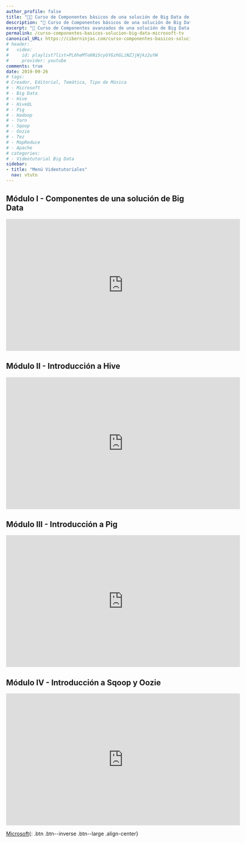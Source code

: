 ```yaml
---
author_profile: false
title: "👨‍🏫 Curso de Componentes básicos de una solución de Big Data de Microsoft TV"
description: "📂 Curso de Componentes básicos de una solución de Big Data de Microsoft TV"
excerpt: "📂 Curso de Componentes avanzados de una solución de Big Data de Microsoft TV"
permalink: /curso-componentes-basicos-solucion-big-data-microsoft-tv
canonical_URL: https://ciberninjas.com/curso-componentes-basicos-solucion-big-data-microsoft-tv
# header:
#   video:
#     id: playlist?list=PL6heMTo6Ni5cyGYGzhGLiNZJjWjkz2uYW
#     provider: youtube
comments: true
date: 2019-09-26
# tags:
# Creador, Editorial, Temática, Tipo de Música
# - Microsoft
# - Big Data
# - Hive
# - HiveQL
# - Pig
# - Hadoop
# - Yarn
# - Sqoop
# - Oozie
# - Tez
# - MapReduce
# - Apache
# categories:
# - Videotutorial Big Data
sidebar:
- title: "Menú Videotutoriales"
  nav: vtuto
---
```


## M&oacute;dulo I - Componentes de una soluci&oacute;n de Big Data

<iframe src="https://channel9.msdn.com/Series/Componentes-bsicos-de-una-solucin-de-Big-Data/Mdulo-I-Componentes-de-una-solucin-de-Big-Data/player?format=html5" width="640" height="360" allowfullscreen="" frameborder="0" title="Módulo I - Componentes de una solución de Big Data - Microsoft Channel 9 Video"></iframe>

## M&oacute;dulo II - Introducci&oacute;n a Hive

<iframe src="https://channel9.msdn.com/Series/Componentes-bsicos-de-una-solucin-de-Big-Data/Mdulo-II-Introduccin-a-Hive/player?format=html5" width="640" height="360" allowfullscreen="" frameborder="0" title="Módulo II - Introducción a Hive - Microsoft Channel 9 Video"></iframe>

## M&oacute;dulo III - Introducci&oacute;n a Pig

<iframe src="https://channel9.msdn.com/Series/Componentes-bsicos-de-una-solucin-de-Big-Data/Mdulo-III-Introduccin-a-Pig/player?format=html5" width="640" height="360" allowfullscreen="" frameborder="0" title="Módulo III - Introducción a Pig - Microsoft Channel 9 Video"></iframe>

## M&oacute;dulo IV - Introducci&oacute;n a Sqoop y Oozie

<iframe src="https://channel9.msdn.com/Series/Componentes-bsicos-de-una-solucin-de-Big-Data/Mdulo-IV-Introduccin-a-Sqoop-y-Oozie/player?format=html5" width="640" height="360" allowfullscreen="" frameborder="0" title="Módulo IV - Introducción a Sqoop y Oozie - Microsoft Channel 9 Video"></iframe>

[<i class="fab fa-windows"></i> Microsoft](/cursos-tecnologia-microsoft/){: .btn .btn--inverse .btn--large .align-center}
